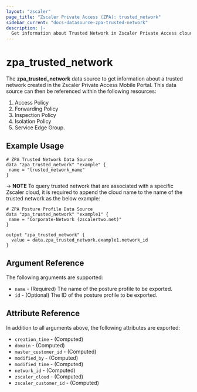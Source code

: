 ```yaml
---
layout: "zscaler"
page_title: "Zscaler Private Access (ZPA): trusted_network"
sidebar_current: "docs-datasource-zpa-trusted-network"
description: |-
  Get information about Trusted Network in Zscaler Private Access cloud.
---
```


# zpa_trusted_network

The **zpa_trusted_network** data source to get information about a trusted network created in the Zscaler Private Access Mobile Portal. This data source can then be referenced within the following resources:

1. Access Policy
2. Forwarding Policy
3. Inspection Policy
4. Isolation Policy
5. Service Edge Group.

## Example Usage

```hcl
# ZPA Trusted Network Data Source
data "zpa_trusted_network" "example" {
 name = "trusted_network_name"
}

```

-> **NOTE** To query trusted network that are associated with a specific Zscaler cloud, it is required to append the cloud name to the name of the trusted network as the below example:

```hcl
# ZPA Posture Profile Data Source
data "zpa_trusted_network" "example1" {
 name = "Corporate-Network (zscalertwo.net)"
}

output "zpa_trusted_network" {
  value = data.zpa_trusted_network.example1.network_id
}
```

## Argument Reference

The following arguments are supported:

* `name` - (Required) The name of the posture profile to be exported.
* `id` - (Optional) The ID of the posture profile to be exported.

## Attribute Reference

In addition to all arguments above, the following attributes are exported:

* `creation_time` - (Computed)
* `domain` - (Computed)
* `master_customer_id` - (Computed)
* `modified_by` - (Computed)
* `modified_time` - (Computed)
* `network_id` - (Computed)
* `zscaler_cloud` - (Computed)
* `zscaler_customer_id` - (Computed)

